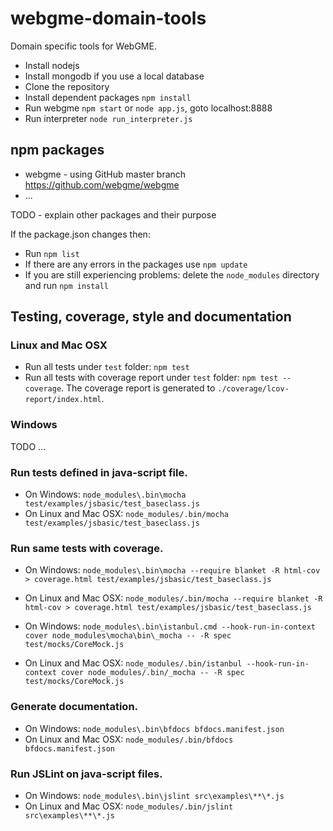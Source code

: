 # webgme-domain-tools #

Domain specific tools for WebGME.

* Install nodejs
* Install mongodb if you use a local database
* Clone the repository
* Install dependent packages `npm install`
* Run webgme `npm start` or `node app.js`, goto localhost:8888
* Run interpreter `node run_interpreter.js`

## npm packages ##

* webgme - using GitHub master branch https://github.com/webgme/webgme
* ...

TODO - explain other packages and their purpose


If the package.json changes then:

* Run `npm list`
* If there are any errors in the packages use `npm update`
* If you are still experiencing problems: delete the `node_modules` directory and run `npm install`

## Testing, coverage, style and documentation ##

### Linux and Mac OSX ###

* Run all tests under `test` folder: `npm test`
* Run all tests with coverage report under `test` folder: `npm test --coverage`. The coverage report is generated to `./coverage/lcov-report/index.html`.



### Windows ###

TODO ...


### Run tests defined in java-script file. ###

* On Windows: `node_modules\.bin\mocha test/examples/jsbasic/test_baseclass.js`
* On Linux and Mac OSX: `node_modules/.bin/mocha test/examples/jsbasic/test_baseclass.js`


### Run same tests with coverage. ###

* On Windows: `node_modules\.bin\mocha --require blanket -R html-cov > coverage.html test/examples/jsbasic/test_baseclass.js`
* On Linux and Mac OSX: `node_modules/.bin/mocha --require blanket -R html-cov > coverage.html test/examples/jsbasic/test_baseclass.js`

* On Windows: `node_modules\.bin\istanbul.cmd --hook-run-in-context cover node_modules\mocha\bin\_mocha -- -R spec test/mocks/CoreMock.js`
* On Linux and Mac OSX: `node_modules/.bin/istanbul --hook-run-in-context cover node_modules/.bin/_mocha -- -R spec test/mocks/CoreMock.js`


### Generate documentation. ###

* On Windows: `node_modules\.bin\bfdocs bfdocs.manifest.json`
* On Linux and Mac OSX: `node_modules/.bin/bfdocs bfdocs.manifest.json`


### Run JSLint on java-script files. ###

* On Windows: `node_modules\.bin\jslint src\examples\**\*.js`
* On Linux and Mac OSX: `node_modules/.bin/jslint src\examples\**\*.js`
